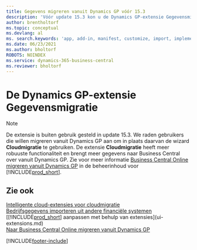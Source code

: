 ```yaml
---
title: Gegevens migreren vanuit Dynamics GP vóór 15.3
description: 'Vóór update 15.3 kon u de Dynamics GP-extensie Gegevensmigratie gebruiken om klanten, leveranciers en meer te migreren van Dynamics GP naar Business Central.'
author: brentholtorf
ms.topic: conceptual
ms.devlang: al
ms. search.keywords: 'app, add-in, manifest, customize, import, implement'
ms.date: 06/23/2021
ms.author: bholtorf
ROBOTS: NOINDEX
ms.service: dynamics-365-business-central
ms.reviewer: bholtorf
---
```

# De Dynamics GP-extensie Gegevensmigratie

> [!NOTE]
> De extensie is buiten gebruik gesteld in update 15.3. We raden gebruikers die willen migreren vanuit Dynamics GP aan om in plaats daarvan de wizard **Cloudmigratie** te gebruiken. De extensie **Cloudmigratie** heeft meer robuuste functionaliteit en brengt meer gegevens naar Business Central over vanuit Dynamics GP. Zie voor meer informatie [Business Central Online migreren vanuit Dynamics GP](/dynamics365/business-central/dev-itpro/administration/migrate-dynamics-gp) in de beheerinhoud voor [!INCLUDE[prod_short](includes/prod_short.md)].

## Zie ook

[Intelligente cloud-extensies voor cloudmigratie](ui-extensions-data-replication.md)  
[Bedrijfsgegevens importeren uit andere financiële systemen](across-import-data-configuration-packages.md)  
[[!INCLUDE[prod_short](includes/prod_short.md)] aanpassen met behulp van extensies](ui-extensions.md)  
[Naar Business Central Online migreren vanuit Dynamics GP](/dynamics365/business-central/dev-itpro/administration/migrate-dynamics-gp)  


[!INCLUDE[footer-include](includes/footer-banner.md)]